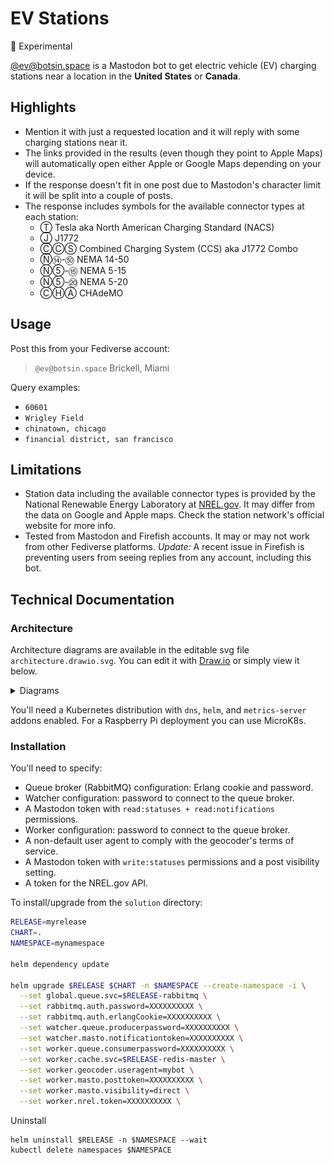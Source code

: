 # EV Stations
🧪 Experimental

[@ev@botsin.space](https://botsin.space/@ev) is a Mastodon bot to get electric vehicle (EV) charging stations near a location in the **United States** or **Canada**.  

## Highlights
* Mention it with just a requested location and it will reply with some charging stations near it. 
* The links provided in the results (even though they point to Apple Maps) will automatically open either Apple or Google Maps depending on your device.
* If the response doesn't fit in one post due to Mastodon's character limit it will be split into a couple of posts.
* The response includes symbols for the available connector types at each station:
  * Ⓣ Tesla aka North American Charging Standard (NACS)
  * Ⓙ J1772
  * ⒸⒸⓈ Combined Charging System (CCS) aka J1772 Combo
  * Ⓝ⑭-㊿ NEMA 14-50
  * Ⓝ⑤-⑮ NEMA 5-15
  * Ⓝ⑤-⑳ NEMA 5-20
  * ⒸⒽⒶ CHAdeMO


## Usage

Post this from your Fediverse account:
> `@ev@botsin.space` Brickell, Miami

Query examples:  
* `60601`
* `Wrigley Field` 
* `chinatown, chicago` 
* `financial district, san francisco` 

## Limitations
* Station data including the available connector types is provided by the National Renewable Energy Laboratory at [NREL.gov](https://www.nrel.gov). It may differ from the data on Google and Apple maps. Check the station network's official website for more info.
* Tested from Mastodon and Firefish accounts. It may or may not work from other Fediverse platforms. *Update:* A recent issue in Firefish is preventing users from seeing replies from any account, including this bot. 

## Technical Documentation

### Architecture
Architecture diagrams are available in the editable svg file `architecture.drawio.svg`. You can edit it with [Draw.io](https://www.drawio.com) or simply view it below.

<details>
  <summary>Diagrams</summary>
  
  ![Diagrams](architecture.drawio.svg)

</details>

<p></p>

You'll need a Kubernetes distribution with `dns`, `helm`, and `metrics-server` addons enabled. For a Raspberry Pi deployment you can use MicroK8s.

### Installation

You'll need to specify:
* Queue broker (RabbitMQ) configuration: Erlang cookie and password.
* Watcher configuration: password to connect to the queue broker.
* A Mastodon token with `read:statuses + read:notifications` permissions.
* Worker configuration: password to connect to the queue broker.
* A non-default user agent to comply with the geocoder's terms of service.
* A Mastodon token with `write:statuses` permissions and a post visibility setting.
* A token for the NREL.gov API.

To install/upgrade from the `solution` directory:
```sh
RELEASE=myrelease
CHART=.
NAMESPACE=mynamespace

helm dependency update

helm upgrade $RELEASE $CHART -n $NAMESPACE --create-namespace -i \
  --set global.queue.svc=$RELEASE-rabbitmq \
  --set rabbitmq.auth.password=XXXXXXXXXX \
  --set rabbitmq.auth.erlangCookie=XXXXXXXXXX \
  --set watcher.queue.producerpassword=XXXXXXXXXX \
  --set watcher.masto.notificationtoken=XXXXXXXXXX \
  --set worker.queue.consumerpassword=XXXXXXXXXX \
  --set worker.cache.svc=$RELEASE-redis-master \
  --set worker.geocoder.useragent=mybot \
  --set worker.masto.posttoken=XXXXXXXXXX \
  --set worker.masto.visibility=direct \
  --set worker.nrel.token=XXXXXXXXXX \
```

Uninstall
```shell
helm uninstall $RELEASE -n $NAMESPACE --wait
kubectl delete namespaces $NAMESPACE
```
